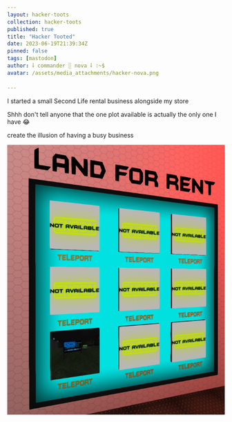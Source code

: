 ```yaml
---
layout: hacker-toots
collection: hacker-toots
published: true
title: "Hacker Tooted"
date: 2023-06-19T21:39:34Z
pinned: false
tags: [mastodon]
author: ⸸ commander ░ nova ⸸ :~$
avatar: /assets/media_attachments/hacker-nova.png

---
```


<p>I started a small Second Life rental business alongside my store</p><p>Shhh don&#39;t tell anyone that the one plot available is actually the only one I have 😂​</p><p>create the illusion of having a busy business</p>

![media](/assets/media_attachments/files/110/573/042/819/885/785/original/70c53f491231c605.png)
